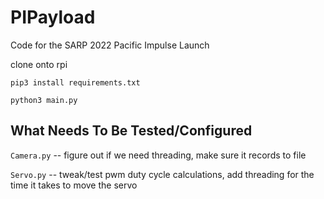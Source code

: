 # PIPayload
Code for the SARP 2022 Pacific Impulse Launch

clone onto rpi

```pip3 install requirements.txt```

```python3 main.py```

## What Needs To Be Tested/Configured
```Camera.py``` -- figure out if we need threading, make sure it records to file

```Servo.py```  -- tweak/test pwm duty cycle calculations, add threading for the time it takes to move the servo
